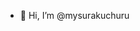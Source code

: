 - 👋 Hi, I’m @mysurakuchuru
<!---
mysurakuchuru/mysurakuchuru is a ✨ special ✨ repository because its `README.md` (this file) appears on your GitHub profile.
You can click the Preview link to take a look at your changes.
--->
